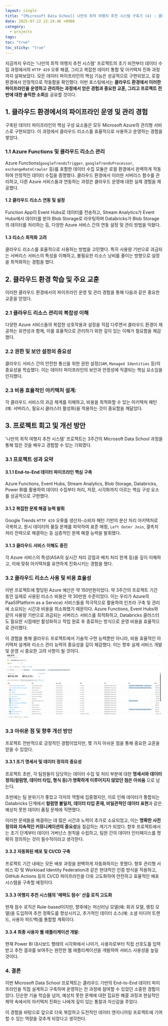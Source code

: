 ```yaml
---
layout: single
title: "[Microsoft Data School] 나만의 최적 여행지 추천 시스템 구축기 (4) : 클라우드 환경 운영 경험과 프로젝트 회고"
date: 2025-07-22 22:24:46 +0900
category:
  - projects
tags: 
toc: "true"
toc_sticky: "true"
---
```



지금까지 우리는 '나만의 최적 여행지 추천 시스템' 프로젝트의 초기 비전부터 데이터 수집 과정에서의 `HTTP 429` 오류 해결, 그리고 복잡한 데이터 통합 및 아키텍처 진화 과정까지 살펴보았다. 모든 데이터 파이프라인의 핵심 기능은 성공적으로 구현되었고, 로컬 환경에서 안정적으로 작동함을 확인했다. 이번 포스팅에서는 **클라우드 환경에서 이러한 파이프라인을 운영하고 관리하는 과정에서 얻은 경험과 중요한 교훈, 그리고 프로젝트 전반에 대한 솔직한 소회**를 공유할 것이다.
## 1. 클라우드 환경에서의 파이프라인 운영 및 관리 경험

구축된 데이터 파이프라인의 핵심 구성 요소들은 모두 Microsoft Azure의 관리형 서비스로 구현되었다. 이 과정에서 클라우드 리소스를 효율적으로 사용하고 운영하는 경험을 쌓았다.
### 1.1 Azure Functions 및 클라우드 리소스 관리

Azure Functions(`googleTrendsTrigger`, `googleTrendsProcessor`, `exchangeRateCrawler` 등)를 포함한 데이터 수집 모듈은 로컬 환경에서 완벽하게 작동하여 안정적인 데이터 수집을 증명했다. 클라우드 환경에서 이러한 서버리스 함수를 관리하고, 다른 Azure 서비스들과 연동하는 과정은 클라우드 운영에 대한 실제 경험을 제공했다.

#### 1.2 클라우드 리소스 연동 및 설정
Function App이 Event Hubs로 데이터를 전송하고, Stream Analytics가 Event Hubs에서 데이터를 받아 Blob Storage로 라우팅하며 Databricks가 Blob Storage의 데이터를 처리하는 등, 다양한 Azure 서비스 간의 연동 설정 및 관리 방법을 익혔다.

#### 1.3 리소스 최적화 고려
클라우드 리소스를 효율적으로 사용하는 방법을 고민했다. 특히 사용량 기반으로 과금되는 서버리스 서비스의 특성을 이해하고, 불필요한 리소스 낭비를 줄이는 방향으로 설정을 최적화하는 경험을 했다.

## 2. 클라우드 환경 학습 및 주요 교훈

이러한 클라우드 환경에서의 파이프라인 운영 및 관리 경험을 통해 다음과 같은 중요한 교훈을 얻었다.

### 2.1 클라우드 리소스 관리의 복잡성 이해

다양한 Azure 서비스들의 복잡한 상호작용과 설정을 직접 다루면서 클라우드 환경이 제공하는 유연성과 함께, 이를 효율적으로 관리하기 위한 깊이 있는 이해가 필요함을 체감했다.

### 2.2 권한 및 보안 설정의 중요성

클라우드 서비스 간의 안전한 통신을 위한 권한 설정(`IAM`, `Managed Identities` 등)의 중요성을 학습했다. 이는 데이터 파이프라인의 보안과 안정성에 직결되는 핵심 요소임을 인지했다.

### 2.3 **비용 효율적인 아키텍처 설계**:

각 클라우드 서비스의 과금 체계를 이해하고, 비용을 최적화할 수 있는 아키텍처 패턴(예: 서버리스, 필요시 클러스터 활성화)을 적용하는 것이 중요함을 깨달았다.

## 3. 프로젝트 회고 및 개선 방안

'나만의 최적 여행지 추천 시스템' 프로젝트는 3주간의 Microsoft Data School 과정을 통해 많은 것을 배우고 경험할 수 있는 기회였다.

### 3.1 프로젝트 성과 요약

#### 3.1.1 End-to-End 데이터 파이프라인 핵심 구축
Azure Functions, Event Hubs, Stream Analytics, Blob Storage, Databricks, Power BI를 활용하여 데이터 수집부터 처리, 저장, 시각화까지 이르는 핵심 구성 요소를 성공적으로 구현했다.
    
#### 3.1.2 복잡한 문제 해결 능력 발휘
Google Trends `HTTP 429` 오류를 생산자-소비자 패턴 기반의 분산 처리 아키텍처로 극복하고, 원시 데이터의 품질 문제를 파악하여 표준 매핑, `Left Outer Join`, 결측치 처리 전략으로 해결하는 등 심층적인 문제 해결 능력을 발휘했다.
    
#### 3.1.3 클라우드 서비스 이해도 증진
각 Azure 서비스의 특성(ASA의 실시간 처리 강점과 배치 처리 한계 등)을 깊이 이해하고, 이에 맞춰 아키텍처를 유연하게 진화시키는 경험을 했다.
    
### 3.2 클라우드 리소스 사용 및 비용 효율성

이번 프로젝트에 할당된 Azure 예산은 약 150만원이었다. 약 3주간의 프로젝트 기간 동안 실제로 사용된 리소스 비용은 약 30만원 수준이었다. 이는 우리가 Azure의 PaaS(Platform as a Service) 서비스들을 적극적으로 활용하여 인프라 구축 및 관리에 소요되는 시간과 비용을 최소화했기 때문이다. Azure Functions, Event Hubs와 같이 사용량 기반으로 과금되는 서버리스 서비스를 최적화하고, Databricks 클러스터도 필요한 시점에만 활성화하고 작업 완료 후 종료하는 방식으로 운영 비용을 효율적으로 관리했다.

이 경험을 통해 클라우드 프로젝트에서 기술적 구현 능력뿐만 아니라, 비용 효율적인 아키텍처 설계와 리소스 관리 능력의 중요성을 깊이 체감했다. 이는 향후 실제 서비스 개발 및 운영 시 중요한 고려 사항이 될 것이다.
![](/assets/images/posts/1-2025-07-22-프로젝트-4.png)
### 3.3 아쉬운 점 및 향후 개선 방안

프로젝트 전반적으로 긍정적인 경험이었지만, 몇 가지 아쉬운 점을 통해 중요한 교훈을 얻을 수 있었다.
#### 3.3.1 초기 명세서 및 데이터 정의의 중요성
프로젝트 초반, 각 팀원들이 담당하는 데이터 수집 및 처리 부분에 대한 **명세서와 데이터 정의(컬럼명, 데이터 타입, 형식 등)가 명확하게 이루어지지 않았던 점은 아쉬움** 으로 남는다.

초반에는 팀 분위기가 좋았고 각자의 역할에 집중했지만, 이로 인해 데이터가 통합되는 Databricks 단계에서 **컬럼명 불일치, 데이터 타입 혼재, 비일관적인 데이터 표현**과 같은 예상치 못한 데이터 품질 문제에 직면했다.

이러한 문제들을 해결하는 데 많은 시간과 노력이 추가로 소요되었고, 이는 **명확한 사전 정의와 지속적인 커뮤니케이션의 중요성**을 절감하는 계기가 되었다. 향후 프로젝트에서는 초기 단계부터 데이터 거버넌스 원칙을 수립하고, 팀원 간의 데이터 인터페이스를 명확히 정의하는 것이 필수적이라고 생각한다.
#### 3.3.2 자동화된 배포 및 CI/CD 구축
프로젝트 기간 내에는 모든 배포 과정을 완벽하게 자동화하지는 못했다. 향후 관리형 서비스 ID 및 Workload Identity Federation과 같은 현대적인 인증 방식을 적용하고, GitHub Actions 등의 CI/CD 파이프라인을 더욱 고도화하여 안전하고 효율적인 배포 시스템을 구축할 예정이다.

#### 3.3.3 여행지 추천 시스템의 '매력도 점수' 산출 로직 고도화
현재 점수 로직은 Rule-based이지만, 향후에는 머신러닝 모델(예: 회귀 모델, 랭킹 모델)을 도입하여 추천 정확도를 향상시키고, 추가적인 데이터 소스(예: 소셜 미디어 트렌드, 사용자 피드백)를 통합할 계획이다.

#### 3.3.4 최종 사용자 웹 애플리케이션 개발: 
현재 Power BI 대시보드 형태의 시각화에서 나아가, 사용자로부터 직접 선호도를 입력받고 추천 결과를 보여주는 완전한 웹 애플리케이션을 개발하여 서비스 사용성을 높일 것이다.



### 4. 결론

이번 Microsoft Data School 프로젝트는 클라우드 기반의 End-to-End 데이터 파이프라인을 직접 설계하고 구축하며 운영하는 전 과정에 참여할 수 있었던 소중한 경험이었다. 단순한 기술 학습을 넘어, 예상치 못한 문제에 대한 집요한 해결 과정과 현실적인 제약 속에서의 아키텍처 진화는 나에게 깊이 있는 통찰과 자신감을 주었다.

이 경험을 바탕으로 앞으로 더욱 복잡하고 도전적인 데이터 엔지니어링 프로젝트에 기여할 수 있는 역량을 갖추게 되었다고 생각한다.